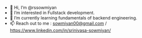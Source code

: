 - 👋 Hi, I’m @rssowmiyan
- 👀 I’m interested in Fullstack development.
- 🌱 I’m currently learning fundamentals of backend engineering.
- 📫 Reach out to me : sowmiyan00@gmail.com / https://www.linkedin.com/in/srinivasa-sowmiyan/

<!---
rssowmiyan/rssowmiyan is a ✨ special ✨ repository because its `README.md` (this file) appears on your GitHub profile.
You can click the Preview link to take a look at your changes.
--->
